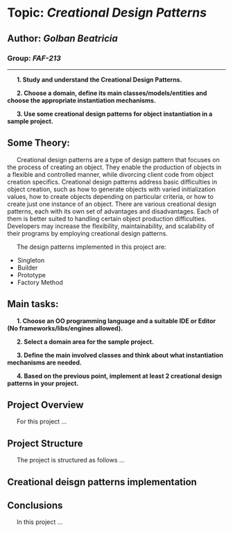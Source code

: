 # Topic: *Creational Design Patterns*
## Author: *Golban Beatricia*
### Group: *FAF-213*
------
&ensp; &ensp; __1. Study and understand the Creational Design Patterns.__

&ensp; &ensp; __2. Choose a domain, define its main classes/models/entities and choose the appropriate instantiation mechanisms.__

&ensp; &ensp; __3. Use some creational design patterns for object instantiation in a sample project.__

## Some Theory:
&ensp; &ensp; Creational design patterns are a type of design pattern that focuses on the process of creating an object. They enable the production of objects in a flexible and controlled manner, while divorcing client code from object creation specifics. Creational design patterns address basic difficulties in object creation, such as how to generate objects with varied initialization values, how to create objects depending on particular criteria, or how to create just one instance of an object. There are various creational design patterns, each with its own set of advantages and disadvantages. Each of them is better suited to handling certain object production difficulties. Developers may increase the flexibility, maintainability, and scalability of their programs by employing creational design patterns.

&ensp; &ensp; The design patterns implemented in this project are:

   * Singleton
   * Builder
   * Prototype
   * Factory Method
   
## Main tasks:
&ensp; &ensp; __1. Choose an OO programming language and a suitable IDE or Editor (No frameworks/libs/engines allowed).__

&ensp; &ensp; __2. Select a domain area for the sample project.__

&ensp; &ensp; __3. Define the main involved classes and think about what instantiation mechanisms are needed.__

&ensp; &ensp; __4. Based on the previous point, implement at least 2 creational design patterns in your project.__

## Project Overview
&ensp; &ensp; For this project ...

## Project Structure
&ensp; &ensp; The project is structured as follows ...


## Creational deisgn patterns implementation


## Conclusions
&ensp; &ensp; In this project ...